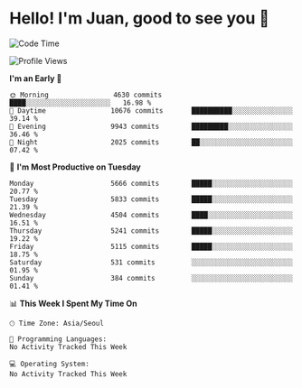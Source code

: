 # Hello! I'm Juan, good to see you 👋

<!--
**Y-k-Y/Y-k-Y** is a ✨ _special_ ✨ repository because its `README.md` (this file) appears on your GitHub profile.

Here are some ideas to get you started:

- 🔭 I’m currently working on ...
- 🌱 I’m currently learning ...
- 👯 I’m looking to collaborate on ...
- 🤔 I’m looking for help with ...
- 💬 Ask me about ...
- 📫 How to reach me: ...
- 😄 Pronouns: ...
- ⚡ Fun fact: ...
-->
<!--
![Profile views](https://gpvc.arturio.dev/Y-k-Y)

[![Omid Nikrah StackOverflow](https://github-readme-stackoverflow.vercel.app/?userID=9517076)](https://stackoverflow.com/users/9517076/i-have-10-fingers)
-->

<!--START_SECTION:waka-->
![Code Time](http://img.shields.io/badge/Code%20Time-1%2C815%20hrs%2036%20mins-blue)

![Profile Views](http://img.shields.io/badge/Profile%20Views-0-blue)

**I'm an Early 🐤** 

```text
🌞 Morning                4630 commits        ████░░░░░░░░░░░░░░░░░░░░░   16.98 % 
🌆 Daytime                10676 commits       ██████████░░░░░░░░░░░░░░░   39.14 % 
🌃 Evening                9943 commits        █████████░░░░░░░░░░░░░░░░   36.46 % 
🌙 Night                  2025 commits        ██░░░░░░░░░░░░░░░░░░░░░░░   07.42 % 
```
📅 **I'm Most Productive on Tuesday** 

```text
Monday                   5666 commits        █████░░░░░░░░░░░░░░░░░░░░   20.77 % 
Tuesday                  5833 commits        █████░░░░░░░░░░░░░░░░░░░░   21.39 % 
Wednesday                4504 commits        ████░░░░░░░░░░░░░░░░░░░░░   16.51 % 
Thursday                 5241 commits        █████░░░░░░░░░░░░░░░░░░░░   19.22 % 
Friday                   5115 commits        █████░░░░░░░░░░░░░░░░░░░░   18.75 % 
Saturday                 531 commits         ░░░░░░░░░░░░░░░░░░░░░░░░░   01.95 % 
Sunday                   384 commits         ░░░░░░░░░░░░░░░░░░░░░░░░░   01.41 % 
```


📊 **This Week I Spent My Time On** 

```text
🕑︎ Time Zone: Asia/Seoul

💬 Programming Languages: 
No Activity Tracked This Week

💻 Operating System: 
No Activity Tracked This Week
```


<!--END_SECTION:waka-->
